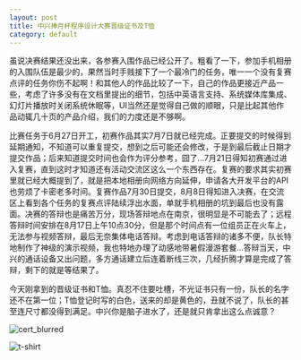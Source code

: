 ```yaml
---
layout: post
title: 中兴捧月杯程序设计大赛晋级证书及T恤
category: default
---
```


虽说决赛结果还没出来，各参赛入围作品已经公开了。粗看了一下，参加手机相册的入围队伍是最少的，果然当时手贱接下了一个最冷门的任务，唯一一个没有复赛点评的任务你伤不起啊！和其他人的作品比较了一下，自己的作品更接近产品一些，考虑了许多没有在文档里提出的细节，包括中英语言支持、系统媒体库集成、幻灯片播放时关闭系统休眠等，UI当然还是觉得自己做的顺眼，只是比起其他作品动辄几十页的产品介绍，我们的力度还是不够啊。

比赛任务于6月27日开工，初赛作品其实7月7日就已经完成。正要提交的时候得到延期通知，不知道可以重复提交，想到之后可能还会修改，于是到最后截止日期才提交作品；后来知道提交时间也会作为评分参考，囧了…7月21日得知初赛通过进入复赛，直到这时才知道还有活动交流区这么一个东西存在。复赛的要求其实初赛里就已经大概提到了，就是把本地相册向网络方向延伸，申请各大开发平台的API也劳烦了卡密老多时间。复赛作品7月30日提交，8月8日得知进入决赛，在交流区上看到各个任务的复赛点评陆续浮出水面，单就手机相册的坑到最后也没有露面。决赛的答辩也是痛苦万分，现场答辩地点在南京，很明显是不可能去了；远程答辩时间安排在8月17日上午10点30分，但是那个时间点有一位组员正在火车上，无法参与视频答辩，最后无奈集体电话答辩。考虑到电话答辩的诸多不便，队长特地制作了神级的演示视频，我也特地办理了动感地带暑假漫游套餐…答辩当天，中兴的通话设备又出问题，多方通话建立后连着断线三次，几经折腾才算是完成了答辩，剩下的就是等结果了。

今天刚拿到的晋级证书和T恤。真忍不住要吐槽，不光证书只有一份，队长的名字还不在第一位；T恤登记时写的白色，送来的却是黄色的，丑就不说了，队长的甚至连尺寸都没得到满足。中兴你是脑子进水了，还是就只肯拿出这么点诚意？

![cert_blurred](http://blog.toraleap.com/wp-content/uploads/2011/08/cert_blurred.jpg)

![t-shirt](http://blog.toraleap.com/wp-content/uploads/2011/08/t-shirt.jpg)